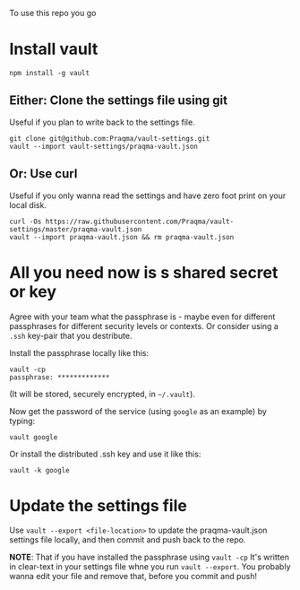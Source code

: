 To use this repo you go

# Install vault

```
npm install -g vault
```

## Either: Clone the settings file using git

Useful if you plan to write back to the settings file.

```
git clone git@github.com:Praqma/vault-settings.git
vault --import vault-settings/praqma-vault.json
```


## Or: Use curl

Useful if you only wanna read the settings and have zero foot print on your local disk.

```
curl -Os https://raw.githubusercontent.com/Praqma/vault-settings/master/praqma-vault.json
vault --import praqma-vault.json && rm praqma-vault.json
```

# All you need now is s shared secret or key

Agree with your team what the passphrase is - maybe even for different passphrases for different security levels or contexts. Or consider using a `.ssh` key-pair that you destribute.

Install the passphrase locally like this:

```
vault -cp
passphrase: *************
```

(It will be stored, securely encrypted, in `~/.vault`).

Now get the password of the service (using `google` as an example) by typing:

```
vault google
```

Or install the distributed .ssh key and use it like this:

```
vault -k google
```

# Update the settings file

Use `vault --export <file-location>` to update the praqma-vault.json settings file locally, and then commit and push back to the repo.

**NOTE**:
That if you have installed the passphrase using `vault -cp` It's written in clear-text in your settings file whne you run `vault --export`. You probably wanna edit your file and remove that, before you commit and push!
